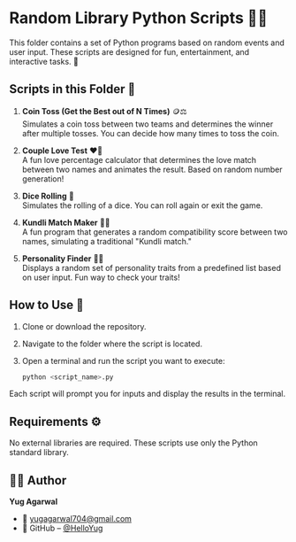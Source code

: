 # Random Library Python Scripts 🎲🎉

This folder contains a set of Python programs based on random events and user input. These scripts are designed for fun, entertainment, and interactive tasks. 🎯

## Scripts in this Folder 📂

1. **Coin Toss (Get the Best out of N Times)** 🪙⚖️  
   Simulates a coin toss between two teams and determines the winner after multiple tosses. You can decide how many times to toss the coin.

2. **Couple Love Test** ❤️💖  
   A fun love percentage calculator that determines the love match between two names and animates the result. Based on random number generation!

3. **Dice Rolling** 🎲  
   Simulates the rolling of a dice. You can roll again or exit the game.

4. **Kundli Match Maker** 💑🔮  
   A fun program that generates a random compatibility score between two names, simulating a traditional "Kundli match."

5. **Personality Finder** 🧠✨  
   Displays a random set of personality traits from a predefined list based on user input. Fun way to check your traits!

## How to Use 🚀

1. Clone or download the repository.
2. Navigate to the folder where the script is located.
3. Open a terminal and run the script you want to execute:

    ```bash
    python <script_name>.py
    ```

Each script will prompt you for inputs and display the results in the terminal.

## Requirements ⚙️

No external libraries are required. These scripts use only the Python standard library.

## 👨‍💻 Author

**Yug Agarwal**
- 📧 [yugagarwal704@gmail.com](mailto:yugagarwal704@gmail.com)
- 🔗 GitHub – [@HelloYug](https://github.com/HelloYug)
